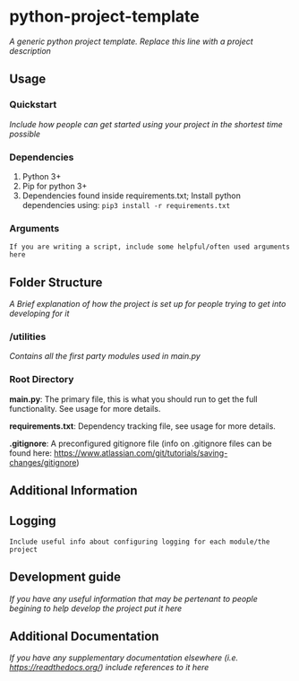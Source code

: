 # python-project-template
*A generic python project template. Replace this line with a project description*

## Usage

### Quickstart
*Include how people can get started using your project in the shortest time possible*

### Dependencies
1. Python 3+
2. Pip for python 3+
3. Dependencies found inside requirements.txt; Install python dependencies using: ``` pip3 install -r requirements.txt ```

### Arguments
``` If you are writing a script, include some helpful/often used arguments here ```

## Folder Structure
*A Brief explanation of how the project is set up for people trying to get into developing for it*

### /utilities
*Contains all the first party modules used in main.py*

### Root Directory
**main.py**: The primary file, this is what you should run to get the full functionality. See usage for more details.

**requirements.txt**: Dependency tracking file, see usage for more details.

**.gitignore**: A preconfigured gitignore file (info on .gitignore files can be found here: https://www.atlassian.com/git/tutorials/saving-changes/gitignore)

## Additional Information

## Logging
``` Include useful info about configuring logging for each module/the project ```

## Development guide
*If you have any useful information that may be pertenant to people begining to help develop the project put it here*

## Additional Documentation
*If you have any supplementary documentation elsewhere (i.e. https://readthedocs.org/) include references to it here*
